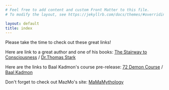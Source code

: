 ```yaml
---
# Feel free to add content and custom Front Matter to this file.
# To modify the layout, see https://jekyllrb.com/docs/themes/#overriding-theme-defaults

layout: default
title: index
---
```


Please take the time to check out these great links!

Here are link to a great author and one of his books:
[The Stairway to Consciousness][featured-book] /
[Dr.Thomas Stark](https://www.amazon.com/Dr.-Thomas-Stark/e/B075J9RNJP)

Here are the links to Baal Kadmon's course pre-release:
[72 Demon Course][featured-page] /
[Baal Kadmon](https://baalkadmon.com/)

Don't forget to check out MazMo's site:
[MaMaMythology][featured-site]

[featured-book]: https://www.amazon.com/gp/aw/d/B07KY6QGN6
[featured-page]: https://www.occultcourses.com/predemon 
[featured-site]: https://mamamythology.com/
